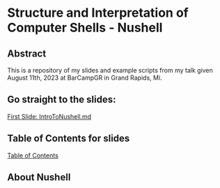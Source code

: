 # Structure and Interpretation of Computer Shells - Nushell

## Abstract

This is a repository of my slides and example scripts from my talk given August 11th, 2023
at BarCampGR in Grand Rapids, Mi.

## Go straight to the slides: 
[First Slide: IntroToNushell.md](001_IntroToNushell.md)



## Table of Contents for slides

[Table of Contents](toc.md)


## About Nushell

